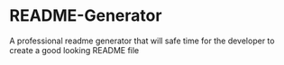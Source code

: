 # README-Generator
A professional readme generator that will safe time for the developer to create a good looking README file
